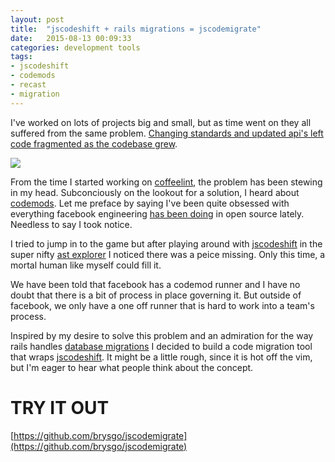 ```yaml
---
layout: post
title:  "jscodeshift + rails migrations = jscodemigrate"
date:   2015-08-13 00:09:33
categories: development tools
tags:
- jscodeshift
- codemods
- recast
- migration
---
```

I've worked on lots of projects big and small, but as time went on they all
suffered from the same problem. [Changing standards and updated api's left
code fragmented as the codebase grew][code-fragmenting].

![](http://www.tlnt.com/media/2012/12/lumberg-office-space_320.jpg)

From the time I started working on [coffeelint][coffeelint], the problem has been stewing in
my head. Subconciously on the lookout for a solution, I heard about [codemods][codemod-talk].
Let me preface by saying I've been quite obsessed with everything facebook
engineering [has been doing][facebook-open-source] in open source lately. Needless to say I took notice.

I tried to jump in to the game but after playing around with
[jscodeshift][jscodeshift] in the super nifty [ast explorer][ast-explorer] I noticed
there was a peice missing. Only this time, a mortal human like myself could fill it.

We have been told that facebook has a codemod runner and I have no doubt
that there is a bit of process in place governing it. But outside of facebook, we
only have a one off runner that is hard to work into a team's process.

Inspired by my desire to solve this problem and an admiration for the way rails
handles [database migrations][rails-migrations] I decided to build a code migration tool that wraps
[jscodeshift][jscodeshift]. It might be a little rough, since it is hot off the vim, but I'm
eager to hear what people think about the concept.

# TRY IT OUT
[https://github.com/brysgo/jscodemigrate](https://github.com/brysgo/jscodemigrate)


[code-fragmenting]:https://xkcd.com/927/
[coffeelint]:https://github.com/clutchski/coffeelint/issues/195
[codemod-talk]:https://youtu.be/d0pOgY8__JM
[facebook-open-source]:http://www.fastcompany.com/3038842/how-facebooks-massive-open-source-push-delivers-better-code-and-better-engineers
[jscodeshift]:https://github.com/facebook/jscodeshift
[ast-explorer]:http://astexplorer.net/
[rails-migrations]:http://blog.lilyjen.com/an-intro-to-rails-migrations/
